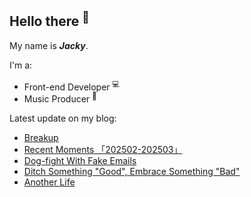 ## Hello there <sup>👋</sup>  

My name is **_Jacky_**.  

I'm a:  

- Front-end Developer <sup>💻</sup> 
- Music Producer <sup>🎵</sup>     

Latest update on my blog:
  
- [Breakup](https://jw1.dev/breakup) 
- [Recent Moments 「202502-202503」](https://jw1.dev/recent-moments-202502-202503) 
- [Dog-fight With Fake Emails](https://jw1.dev/dog-fight-with-fake-emails) 
- [Ditch Something "Good", Embrace Something "Bad"](https://jw1.dev/ditch-something-good-embrace-something-bad) 
- [Another Life](https://jw1.dev/another-life) 
